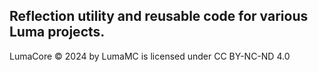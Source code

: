 ## Reflection utility and reusable code for various Luma projects.

LumaCore © 2024 by LumaMC is licensed under CC BY-NC-ND 4.0 